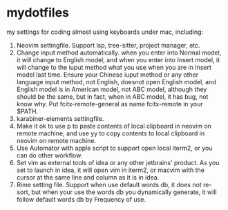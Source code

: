 # mydotfiles
my settings for coding almost using keyboards under mac, including:
1. Neovim settingfile. Support lsp, tree-sitter, project manager, etc.
2. Change input method automatically. when you enter into Normal model, it will change to English model, and when you enter into Insert model, it will change to the iuput method what you use when you are in Insert model last time. Ensure your Chinese iuput method or any other language input method, not English, doesnot open English model, and English model is in American model, not ABC model, although they should be the same, but in fact, when in ABC model, it has bug, not know why. Put fcitx-remote-general as name fcitx-remote in your $PATH.
3. karabiner-elements settingfile.
4. Make it ok to use p to paste contents of local clipboard in neovim on remote machine, and use yy to copy contents to local clipboard in neovim on remote machine.
5. Use Automator with apple script to support open local iterm2, or you can do other workflow.
6. Set vim as external tools of idea or any other jetbrains' product. As you set to launch in idea, it will open vim in iterm2, or macvim with the cursor at the same line and      column as it is in idea.
7. Rime setting file. Support when use default words db, it does not re-sort, but when your use the words db you dynamically generate, it will follow default words db by Frequency of use.
